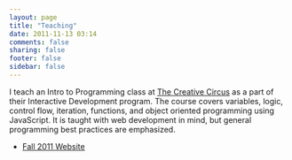 ```yaml
---
layout: page
title: "Teaching"
date: 2011-11-13 03:14
comments: false
sharing: false
footer: false
sidebar: false
---
```

I teach an Intro to Programming class at [The Creative Circus](http://creativecircus.edu) as a part of their Interactive Development program. The course covers variables, logic, control flow, iteration, functions, and object oriented programming using JavaScript. It is taught with web development in mind, but general programming best practices are emphasized.

- [Fall 2011 Website](http://jondkoon.com/circus/classes/intro_to_programming/)
